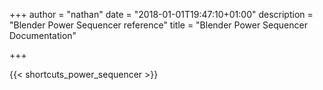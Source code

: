 +++
author = "nathan"
date = "2018-01-01T19:47:10+01:00"
description = "Blender Power Sequencer reference"
title = "Blender Power Sequencer Documentation"

+++

{{< shortcuts_power_sequencer >}}
